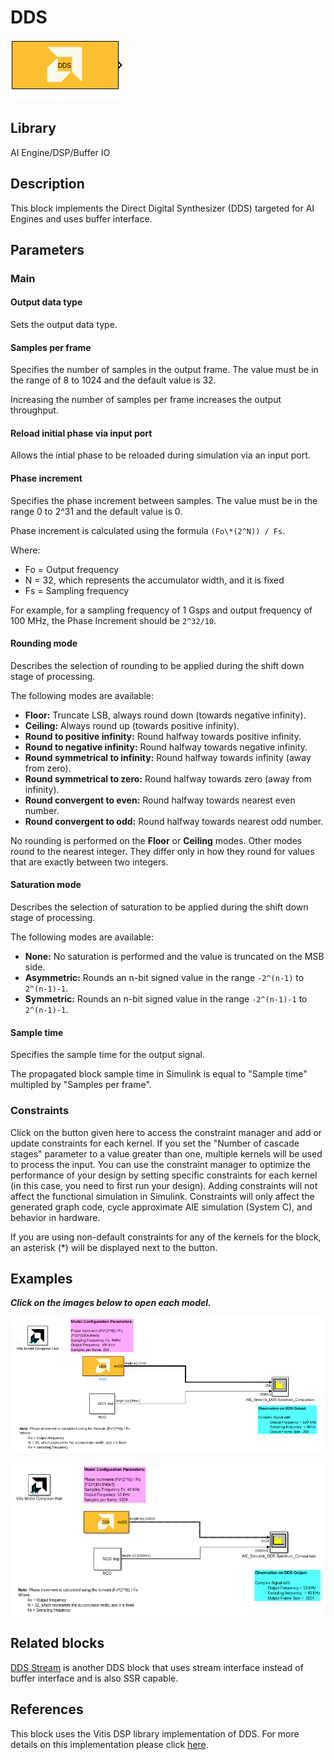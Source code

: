 # DDS

  
![](./Images/block.png)  

## Library

AI Engine/DSP/Buffer IO

## Description

This block implements the Direct Digital Synthesizer (DDS) targeted for
AI Engines and uses buffer interface.

## Parameters

### Main  
#### Output data type  
Sets the output data type.

#### Samples per frame  
Specifies the number of samples in the output frame. The value must be in the range of 8 to 1024 and the default value is 32.

<div class="noteBox">
Increasing the number of samples per frame increases the output throughput.
</div>

#### Reload initial phase via input port
Allows the intial phase to be reloaded during simulation via an input port.

#### Phase increment  
Specifies the phase increment between samples. The value must be in the
range 0 to 2^31 and the default value is 0.

  Phase increment is calculated using the formula `(Fo\*(2^N)) / Fs`.

  Where:
  - Fo = Output frequency
  - N = 32, which represents the accumulator width, and it is fixed
  - Fs = Sampling frequency

For example, for a sampling frequency of 1 Gsps and output frequency of 100 MHz, the Phase Increment should be `2^32/10`.

#### Rounding mode

Describes the selection of rounding to be applied during the shift down stage of processing.

The following modes are available:
* **Floor:** Truncate LSB, always round down (towards negative infinity).
* **Ceiling:** Always round up (towards positive infinity).
* **Round to positive infinity:** Round halfway towards positive infinity.
* **Round to negative infinity:** Round halfway towards negative infinity.
* **Round symmetrical to infinity:** Round halfway towards infinity (away from zero).
* **Round symmetrical to zero:** Round halfway towards zero (away from infinity).
* **Round convergent to even:** Round halfway towards nearest even number.
* **Round convergent to odd:** Round halfway towards nearest odd number.

No rounding is performed on the **Floor** or **Ceiling** modes. Other modes round to the nearest integer. They differ only in how they round for values that are exactly between two integers.

#### Saturation mode

Describes the selection of saturation to be applied during the shift down stage of processing.

The following modes are available:
* **None:** No saturation is performed and the value is truncated on the MSB side.
* **Asymmetric:** Rounds an n-bit signed value in the range `-2^(n-1)` to `2^(n-1)-1`.
* **Symmetric:** Rounds an n-bit signed value in the range `-2^(n-1)-1` to `2^(n-1)-1`.

#### Sample time  
Specifies the sample time for the output signal.

<div class="noteBox">
The propagated block sample time in Simulink is equal to "Sample time" multipled by "Samples per frame".
</div>

### Constraints
Click on the button given here to access the constraint manager and add or update constraints for each kernel. If you set the "Number of cascade stages" parameter to a value greater than one, multiple kernels will be used to process the input. You can use the constraint manager to optimize the performance of your design by setting specific constraints for each kernel (in this case, you need to first run your design). Adding constraints will not affect the functional simulation in Simulink. Constraints will only affect the generated graph code, cycle approximate AIE simulation (System C), and behavior in hardware.

<div class="noteBox">
If you are using non-default constraints for any of the kernels for the block, an asterisk (*) will be displayed next to the button.
</div>

## Examples

***Click on the images below to open each model.***

[![](./Images/DDS_Block_Ex1.png)](https://github.com/Xilinx/Vitis_Model_Composer/tree/2023.2/Examples/Block_Help/AIE/DDS_Ex1)

[![](./Images/DDS_Ex2.png)](https://github.com/Xilinx/Vitis_Model_Composer/tree/2023.2/Examples/Block_Help/AIE/DDS_Ex2)

## Related blocks
[DDS Stream](../DDS_Stream/README.md) is another DDS block that uses stream interface instead of buffer interface and is also SSR capable.

## References
This block uses the Vitis DSP library implementation of DDS. For more details on this implementation please click [here](https://docs.xilinx.com/r/en-US/Vitis_Libraries/dsp/user_guide/L2/func-dds.html).
